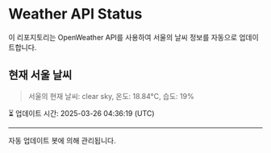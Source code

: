
# Weather API Status

이 리포지토리는 OpenWeather API를 사용하여 서울의 날씨 정보를 자동으로 업데이트합니다.

## 현재 서울 날씨
> 서울의 현재 날씨: clear sky, 온도: 18.84°C, 습도: 19%

⏳ 업데이트 시간: 2025-03-26 04:36:19 (UTC)

---
자동 업데이트 봇에 의해 관리됩니다.

